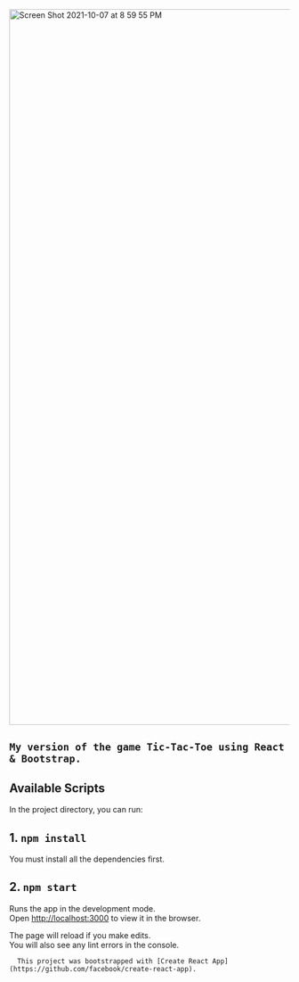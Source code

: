 <img width="1284" alt="Screen Shot 2021-10-07 at 8 59 55 PM" src="https://user-images.githubusercontent.com/20937211/136496339-368c34e8-203c-423a-8354-57d8404f0b3b.png">

## `My version of the game Tic-Tac-Toe using React & Bootstrap.`


## Available Scripts

In the project directory, you can run:

## 1. `npm install`

You must install all the dependencies first.<br>

## 2.  `npm start`

Runs the app in the development mode.<br>
Open [http://localhost:3000](http://localhost:3000) to view it in the browser.

The page will reload if you make edits.<br>
You will also see any lint errors in the console.

      This project was bootstrapped with [Create React App](https://github.com/facebook/create-react-app).
